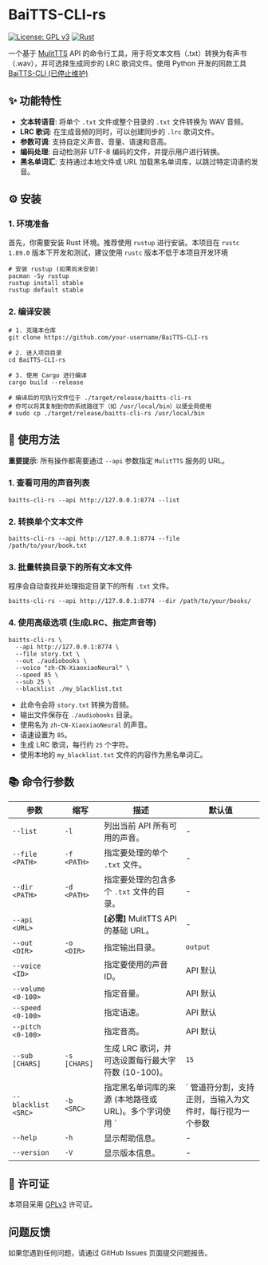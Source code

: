 # BaiTTS-CLI-rs

[![License: GPL v3](https://img.shields.io/badge/License-GPLv3-blue.svg)](https://www.gnu.org/licenses/gpl-3.0.html)
[![Rust](https://img.shields.io/badge/rust-1.89.0-orange.svg)](https://www.rust-lang.org/)

一个基于 [MulitTTS](https://github.com/jianchang512/Mqtt-X) API 的命令行工具，用于将文本文档（.txt）转换为有声书（.wav），并可选择生成同步的 LRC 歌词文件。使用 Python 开发的同款工具  [BaiTTS-CLI (已停止维护)](https://github.com/koreader/koreader/releases) 

## ✨ 功能特性

- **文本转语音**: 将单个 `.txt` 文件或整个目录的 `.txt` 文件转换为 WAV 音频。
- **LRC 歌词**: 在生成音频的同时，可以创建同步的 `.lrc` 歌词文件。
- **参数可调**: 支持自定义声音、音量、语速和音高。
- **编码处理**: 自动检测非 UTF-8 编码的文件，并提示用户进行转换。
- **黑名单词汇**: 支持通过本地文件或 URL 加载黑名单词库，以跳过特定词语的发音。

## ⚙️ 安装

### 1. 环境准备

首先，你需要安装 Rust 环境。推荐使用 `rustup` 进行安装。本项目在 `rustc 1.89.0` 版本下开发和测试，建议使用 `rustc` 版本不低于本项目开发环境

```Shell
# 安装 rustup (如果尚未安装)
pacman -Sy rustup
rustup install stable
rustup default stable
```

### 2. 编译安装

```
# 1. 克隆本仓库
git clone https://github.com/your-username/BaiTTS-CLI-rs

# 2. 进入项目目录
cd BaiTTS-CLI-rs

# 3. 使用 Cargo 进行编译
cargo build --release

# 编译后的可执行文件位于 ./target/release/baitts-cli-rs
# 你可以将其复制到你的系统路径下（如 /usr/local/bin）以便全局使用
# sudo cp ./target/release/baitts-cli-rs /usr/local/bin
```

## 🚀 使用方法

**重要提示**: 所有操作都需要通过 `--api` 参数指定 `MulitTTS` 服务的 URL。

### 1. 查看可用的声音列表

```Shell
baitts-cli-rs --api http://127.0.0.1:8774 --list
```

### 2. 转换单个文本文件

```Shell
baitts-cli-rs --api http://127.0.0.1:8774 --file /path/to/your/book.txt
```

### 3. 批量转换目录下的所有文本文件

程序会自动查找并处理指定目录下的所有 `.txt` 文件。

```Shell
baitts-cli-rs --api http://127.0.0.1:8774 --dir /path/to/your/books/
```

### 4. 使用高级选项 (生成LRC、指定声音等)

```Shell
baitts-cli-rs \
  --api http://127.0.0.1:8774 \
  --file story.txt \
  --out ./audiobooks \
  --voice "zh-CN-XiaoxiaoNeural" \
  --speed 85 \
  --sub 25 \
  --blacklist ./my_blacklist.txt
```

- 此命令会将 `story.txt` 转换为音频。
- 输出文件保存在 `./audiobooks` 目录。
- 使用名为 `zh-CN-XiaoxiaoNeural` 的声音。
- 语速设置为 `85`。
- 生成 LRC 歌词，每行约 `25` 个字符。
- 使用本地的 `my_blacklist.txt` 文件的内容作为黑名单词汇。

## 📚 命令行参数

| 参数                | 缩写         | 描述                                                         | 默认值   |
| ------------------- | ------------ | ------------------------------------------------------------ | -------- |
| `--list`            | `-l`         | 列出当前 API 所有可用的声音。                                | -        |
| `--file <PATH>`     | `-f <PATH>`  | 指定要处理的单个 `.txt` 文件。                               | -        |
| `--dir <PATH>`      | `-d <PATH>`  | 指定要处理的包含多个 `.txt` 文件的目录。                     | -        |
| `--api <URL>`       |              | **[必需]** MulitTTS API 的基础 URL。                         | -        |
| `--out <DIR>`       | `-o <DIR>`   | 指定输出目录。                                               | `output` |
| `--voice <ID>`      |              | 指定要使用的声音 ID。                                        | API 默认 |
| `--volume <0-100>`  |              | 指定音量。                                                   | API 默认 |
| `--speed <0-100>`   |              | 指定语速。                                                   | API 默认 |
| `--pitch <0-100>`   |              | 指定音高。                                                   | API 默认 |
| `--sub [CHARS]`     | `-s [CHARS]` | 生成 LRC 歌词，并可选设置每行最大字符数 (10-100)。           | `15`     |
| `--blacklist <SRC>` | `-b <SRC>`   | 指定黑名单词库的来源 (本地路径或 URL)。多个字词使用 `|` 管道符分割，支持正则，当输入为文件时，每行视为一个参数 | -        |
| `--help`            | `-h`         | 显示帮助信息。                                               | -        |
| `--version`         | `-V`         | 显示版本信息。                                               | -        |

## 📄 许可证

本项目采用 [GPLv3](https://www.gnu.org/licenses/gpl-3.0.html) 许可证。

## 问题反馈
如果您遇到任何问题，请通过 GitHub Issues 页面提交问题报告。
